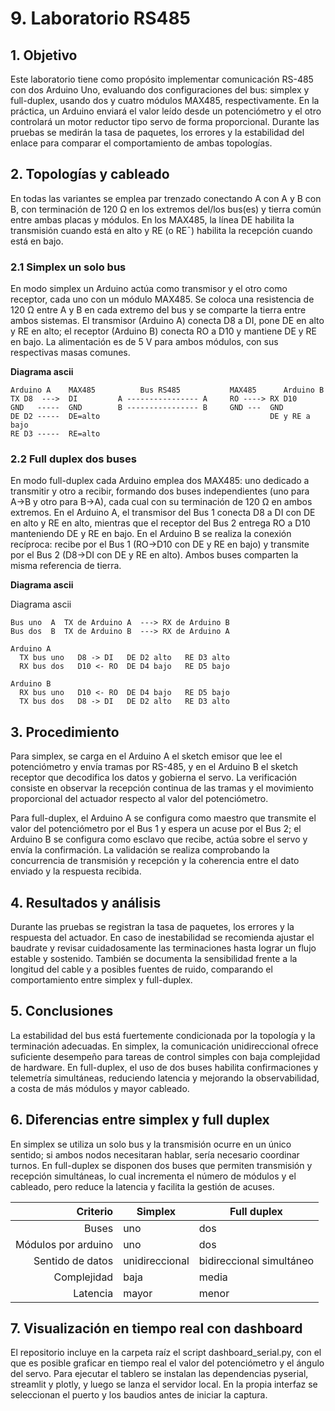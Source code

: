 # 9. Laboratorio RS485

## 1. Objetivo
Este laboratorio tiene como propósito implementar comunicación RS-485 con dos Arduino Uno, evaluando dos configuraciones del bus: simplex y full-duplex, usando dos y cuatro módulos MAX485, respectivamente. En la práctica, un Arduino enviará el valor leído desde un potenciómetro y el otro controlará un motor reductor tipo servo de forma proporcional. Durante las pruebas se medirán la tasa de paquetes, los errores y la estabilidad del enlace para comparar el comportamiento de ambas topologías.

## 2. Topologías y cableado
En todas las variantes se emplea par trenzado conectando A con A y B con B, con terminación de 120 Ω en los extremos del/los bus(es) y tierra común entre ambas placas y módulos. En los MAX485, la línea DE habilita la transmisión cuando está en alto y RE (o RE¯) habilita la recepción cuando está en bajo.

### 2.1 Simplex un solo bus
En modo simplex un Arduino actúa como transmisor y el otro como receptor, cada uno con un módulo MAX485. Se coloca una resistencia de 120 Ω entre A y B en cada extremo del bus y se comparte la tierra entre ambos sistemas. El transmisor (Arduino A) conecta D8 a DI, pone DE en alto y RE en alto; el receptor (Arduino B) conecta RO a D10 y mantiene DE y RE en bajo. La alimentación es de 5 V para ambos módulos, con sus respectivas masas comunes.

**Diagrama ascii**
```
Arduino A    MAX485          Bus RS485           MAX485      Arduino B
TX D8  --->  DI         A ---------------- A     RO ----> RX D10
GND   -----  GND        B ---------------- B     GND ---  GND
DE D2 -----  DE=alto                                      DE y RE a bajo
RE D3 -----  RE=alto
```

### 2.2 Full duplex dos buses
En modo full-duplex cada Arduino emplea dos MAX485: uno dedicado a transmitir y otro a recibir, formando dos buses independientes (uno para A→B y otro para B→A), cada cual con su terminación de 120 Ω en ambos extremos. En el Arduino A, el transmisor del Bus 1 conecta D8 a DI con DE en alto y RE en alto, mientras que el receptor del Bus 2 entrega RO a D10 manteniendo DE y RE en bajo. En el Arduino B se realiza la conexión recíproca: recibe por el Bus 1 (RO→D10 con DE y RE en bajo) y transmite por el Bus 2 (D8→DI con DE y RE en alto). Ambos buses comparten la misma referencia de tierra.

**Diagrama ascii**


Diagrama ascii
```
Bus uno  A  TX de Arduino A  ---> RX de Arduino B
Bus dos  B  TX de Arduino B  ---> RX de Arduino A

Arduino A
  TX bus uno   D8 -> DI   DE D2 alto   RE D3 alto
  RX bus dos   D10 <- RO  DE D4 bajo   RE D5 bajo

Arduino B
  RX bus uno   D10 <- RO  DE D4 bajo   RE D5 bajo
  TX bus dos   D8 -> DI   DE D2 alto   RE D3 alto
```


## 3. Procedimiento
Para simplex, se carga en el Arduino A el sketch emisor que lee el potenciómetro y envía tramas por RS-485, y en el Arduino B el sketch receptor que decodifica los datos y gobierna el servo. La verificación consiste en observar la recepción continua de las tramas y el movimiento proporcional del actuador respecto al valor del potenciómetro.

Para full-duplex, el Arduino A se configura como maestro que transmite el valor del potenciómetro por el Bus 1 y espera un acuse por el Bus 2; el Arduino B se configura como esclavo que recibe, actúa sobre el servo y envía la confirmación. La validación se realiza comprobando la concurrencia de transmisión y recepción y la coherencia entre el dato enviado y la respuesta recibida.

## 4. Resultados y análisis
Durante las pruebas se registran la tasa de paquetes, los errores y la respuesta del actuador. En caso de inestabilidad se recomienda ajustar el baudrate y revisar cuidadosamente las terminaciones hasta lograr un flujo estable y sostenido. También se documenta la sensibilidad frente a la longitud del cable y a posibles fuentes de ruido, comparando el comportamiento entre simplex y full-duplex.

## 5. Conclusiones
La estabilidad del bus está fuertemente condicionada por la topología y la terminación adecuadas. En simplex, la comunicación unidireccional ofrece suficiente desempeño para tareas de control simples con baja complejidad de hardware. En full-duplex, el uso de dos buses habilita confirmaciones y telemetría simultáneas, reduciendo latencia y mejorando la observabilidad, a costa de más módulos y mayor cableado.

## 6. Diferencias entre simplex y full duplex
En simplex se utiliza un solo bus y la transmisión ocurre en un único sentido; si ambos nodos necesitaran hablar, sería necesario coordinar turnos. En full-duplex se disponen dos buses que permiten transmisión y recepción simultáneas, lo cual incrementa el número de módulos y el cableado, pero reduce la latencia y facilita la gestión de acuses.

| Criterio | Simplex | Full duplex |
|---------:|---------|-------------|
| Buses | uno | dos |
| Módulos por arduino | uno | dos |
| Sentido de datos | unidireccional | bidireccional simultáneo |
| Complejidad | baja | media |
| Latencia | mayor | menor |

## 7. Visualización en tiempo real con dashboard
El repositorio incluye en la carpeta raíz el script dashboard_serial.py, con el que es posible graficar en tiempo real el valor del potenciómetro y el ángulo del servo. Para ejecutar el tablero se instalan las dependencias pyserial, streamlit y plotly, y luego se lanza el servidor local. En la propia interfaz se seleccionan el puerto y los baudios antes de iniciar la captura.


